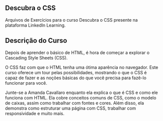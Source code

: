 ## Descubra o CSS
Arquivos de Exercícios para o curso Descubra o CSS presente na plataforma LinkedIn Learning.

## Descrição do Curso
Depois de aprender o básico de HTML, é hora de começar a explorar o Cascading Style Sheets (CSS).

O CSS faz com que o HTML tenha uma ótima aparência no navegador. Este curso oferece um tour pelas possibilidades, mostrando o que o CSS é capaz de fazer e as noções básicas do que você precisa para fazê-lo funcionar para você.

Junte-se a Amanda Cavallaro enquanto ela explica o que é CSS e como ele funciona com HTML. Ela cobre conceitos comuns de CSS, como o modelo de caixas, assim como trabalhar com fontes e cores. Além disso, ela demonstra como estruturar uma página com CSS, trabalhar com responsividade e muito mais.